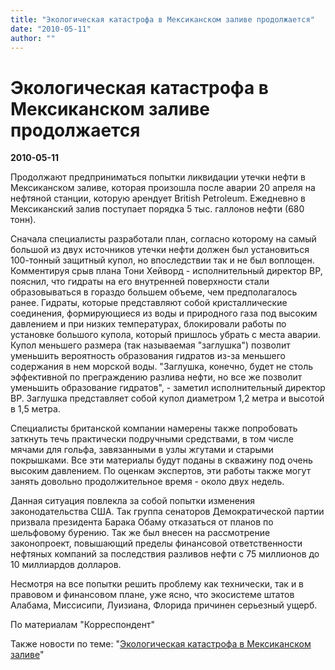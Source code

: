 ```yaml
---
title: "Экологическая катастрофа в Мексиканском заливе продолжается"
date: "2010-05-11"
author: ""
---
```


# Экологическая катастрофа в Мексиканском заливе продолжается

**2010-05-11** 

Продолжают предприниматься попытки ликвидации утечки нефти в Мексиканском заливе, которая произошла после аварии 20 апреля на нефтяной станции, которую арендует British Petroleum. Ежедневно в Мексиканский залив поступает порядка 5 тыс. галлонов нефти (680 тонн).

Сначала специалисты разработали план, согласно которому на самый большой из двух источников утечки нефти должен был установиться 100-тонный защитный купол, но впоследствии так и не был воплощен. Комментируя срыв плана Тони Хейворд - исполнительный директор BP, пояснил, что гидраты на его внутренней поверхности стали образовываться в гораздо большем объеме, чем предполагалось ранее. Гидраты, которые представляют собой кристаллические соединения, формирующиеся из воды и природного газа под высоким давлением и при низких температурах, блокировали работы по установке большого купола, который пришлось убрать с места аварии. Купол меньшего размера (так называемая "заглушка") позволит уменьшить вероятность образования гидратов из-за меньшего содержания в нем морской воды. "Заглушка, конечно, будет не столь эффективной по преграждению разлива нефти, но все же позволит уменьшить образование гидратов", - заметил исполнительный директор BP. Заглушка представляет собой купол диаметром 1,2 метра и высотой в 1,5 метра.

Специалисты британской компании намерены также попробовать заткнуть течь практически подручными средствами, в том числе мячами для гольфа, завязанными в узлы жгутами и старыми покрышками. Все эти материалы будут поданы в скважину под очень высоким давлением. По оценкам экспертов, эти работы также могут занять довольно продолжительное время - около двух недель.

Данная ситуация повлекла за собой попытки изменения законодательства США. Так группа сенаторов Демократической партии призвала президента Барака Обаму отказаться от планов по шельфовому бурению. Так же был внесен на рассмотрение законопроект, повышающий пределы финансовой ответственности нефтяных компаний за последствия разливов нефти с 75 миллионов до 10 миллиардов долларов.

Несмотря на все попытки решить проблему как технически, так и в правовом и финансовом плане, уже ясно, что экосистеме штатов Алабама, Миссисипи, Луизиана, Флорида причинен серьезный ущерб.

По материалам "Корреспондент"

Также новости по теме: "[Экологическая катастрофа в Мексиканском заливе](/2216.html)"
